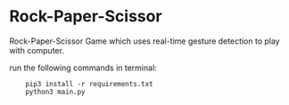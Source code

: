 # Rock-Paper-Scissor

Rock-Paper-Scissor Game which uses real-time gesture detection to play with computer.


run the following commands in terminal:

```
    pip3 install -r requirements.txt
    python3 main.py
```